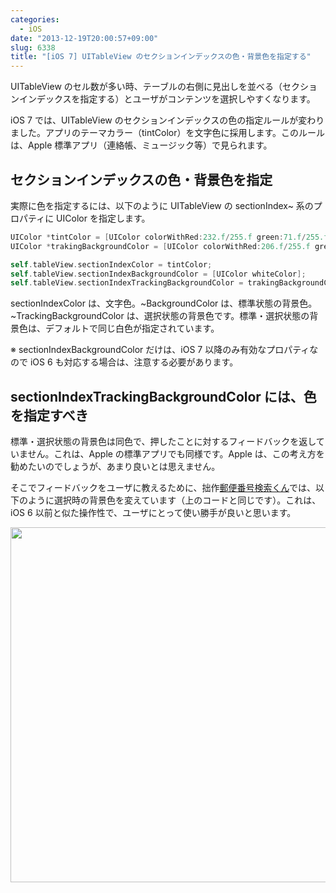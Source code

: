 ```yaml
---
categories:
  - iOS
date: "2013-12-19T20:00:57+09:00"
slug: 6338
title: "[iOS 7] UITableView のセクションインデックスの色・背景色を指定する"
---
```


UITableView のセル数が多い時、テーブルの右側に見出しを並べる（セクションインデックスを指定する）とユーザがコンテンツを選択しやすくなります。

iOS 7 では、UITableView のセクションインデックスの色の指定ルールが変わりました。アプリのテーマカラー（tintColor）を文字色に採用します。このルールは、Apple 標準アプリ（連絡帳、ミュージック等）で見られます。

## セクションインデックスの色・背景色を指定

実際に色を指定するには、以下のように UITableView の sectionIndex~ 系のプロパティに UIColor を指定します。

```objectivec
UIColor *tintColor = [UIColor colorWithRed:232.f/255.f green:71.f/255.f blue:56.f/255.f alpha:1.f];
UIColor *trakingBackgroundColor = [UIColor colorWithRed:206.f/255.f green:203.f/255.f blue:198.f/255.f alpha:1.f];

self.tableView.sectionIndexColor = tintColor;
self.tableView.sectionIndexBackgroundColor = [UIColor whiteColor];
self.tableView.sectionIndexTrackingBackgroundColor = trakingBackgroundColor;
```

sectionIndexColor は、文字色。~BackgroundColor は、標準状態の背景色。~TrackingBackgroundColor は、選択状態の背景色です。標準・選択状態の背景色は、デフォルトで同じ白色が指定されています。

※ sectionIndexBackgroundColor だけは、iOS 7 以降のみ有効なプロパティなので iOS 6 も対応する場合は、注意する必要があります。

## sectionIndexTrackingBackgroundColor には、色を指定すべき

標準・選択状態の背景色は同色で、押したことに対するフィードバックを返していません。これは、Apple の標準アプリでも同様です。Apple は、この考え方を勧めたいのでしょうが、あまり良いとは思えません。

そこでフィードバックをユーザに教えるために、拙作[郵便番号検索くん](https://itunes.apple.com/jp/app/ofurain-you-bian-fan-hao-jian/id578073498?mt=8&uo=4&at=11l3RT)では、以下のように選択時の背景色を変えています（上のコードと同じです）。これは、iOS 6 以前と似た操作性で、ユーザにとって使い勝手が良いと思います。

<img alt="" src="/images/2013/12/6338_1.png" width="640" height="568">
